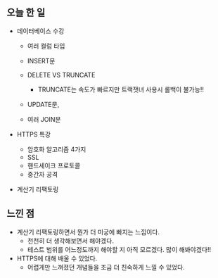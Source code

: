 ## 오늘 한 일

- 데이터베이스 수강

	- 여러 컬럼 타입

	- INSERT문
	- DELETE VS TRUNCATE 
		- TRUNCATE는 속도가 빠르지만 트랙잿녀 사용시 롤백이 불가능!!
	- UPDATE문, 
	- 여러 JOIN문

- HTTPS 특강 

	- 암호화 알고리즘 4가지 
	- SSL 
	- 핸드세이크 프로토콜 
	- 중간자 공격

- 계산기 리팩토링  


## 느낀 점 

- 계산기 리팩토링하면서 뭔가 더 미궁에 빠지는 느낌이다. 
	- 천천히 더 생각해보면서 해야겠다. 
	- 테스트 범위를 어느정도까지 해야할 지 아직 모르겠다. 많이 해봐야겠다!!
- HTTPS에 대해 배울 수 있었다. 
	- 어렵게만 느껴졌던 개념들을 조금 더 친숙하게 느낄 수 있었다.
